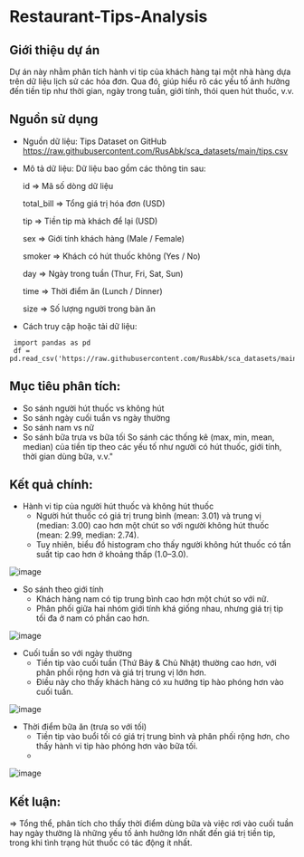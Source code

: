 # Restaurant-Tips-Analysis

## Giới thiệu dự án
Dự án này nhằm phân tích hành vi tip của khách hàng tại một nhà hàng dựa trên dữ liệu lịch sử các hóa đơn. Qua đó, giúp hiểu rõ các yếu tố ảnh hưởng đến tiền tip như thời gian, ngày trong tuần, giới tính, thói quen hút thuốc, v.v.

## Nguồn sử dụng
- Nguồn dữ liệu:
  Tips Dataset on GitHub <https://raw.githubusercontent.com/RusAbk/sca_datasets/main/tips.csv>
- Mô tả dữ liệu:
  Dữ liệu bao gồm các thông tin sau:
  
  id => Mã số dòng dữ liệu
  
  total_bill => 	Tổng giá trị hóa đơn (USD)
  
  tip => Tiền tip mà khách để lại (USD)
  
  sex => 	Giới tính khách hàng (Male / Female)
  
  smoker => Khách có hút thuốc không (Yes / No)
  
  day => Ngày trong tuần (Thur, Fri, Sat, Sun)
  
  time => Thời điểm ăn (Lunch / Dinner)
  
  size => Số lượng người trong bàn ăn
  
- Cách truy cập hoặc tải dữ liệu:
 ```
  import pandas as pd
  df = pd.read_csv('https://raw.githubusercontent.com/RusAbk/sca_datasets/main/tips.csv')
```
## Mục tiêu phân tích:
  - So sánh người hút thuốc vs không hút
  - So sánh ngày cuối tuần vs ngày thường
  - So sánh nam vs nữ
  - So sánh bữa trưa vs bữa tối
So sánh các thống kê (max, min, mean, median) của tiền tip theo các yếu tố như người có hút thuốc, giới tính, thời gian dùng bữa, v.v."

## Kết quả chính:
- Hành vi tip của người hút thuốc và không hút thuốc
    - Người hút thuốc có giá trị trung bình (mean: 3.01) và trung vị (median: 3.00) cao hơn một chút so với người không hút thuốc (mean: 2.99, median: 2.74).
    - Tuy nhiên, biểu đồ histogram cho thấy người không hút thuốc có tần suất tip cao hơn ở khoảng thấp (1.0–3.0).
      
 ![image](https://github.com/user-attachments/assets/df8eaa2a-f821-48ce-acc1-56e640e7de0e)
 
- So sánh theo giới tính
    - Khách hàng nam có tip trung bình cao hơn một chút so với nữ.
    - Phân phối giữa hai nhóm giới tính khá giống nhau, nhưng giá trị tip tối đa ở nam có phần cao hơn.
      
 ![image](https://github.com/user-attachments/assets/13b9b320-4459-4f86-993b-89ea9622fa92)
 
- Cuối tuần so với ngày thường
    - Tiền tip vào cuối tuần (Thứ Bảy & Chủ Nhật) thường cao hơn, với phân phối rộng hơn và giá trị trung vị lớn hơn.
    - Điều này cho thấy khách hàng có xu hướng tip hào phóng hơn vào cuối tuần.
      
 ![image](https://github.com/user-attachments/assets/65422ed7-8aaa-4b34-b939-3862b0a755c9)
 
 - Thời điểm bữa ăn (trưa so với tối)
    - Tiền tip vào buổi tối có giá trị trung bình và phân phối rộng hơn, cho thấy hành vi tip hào phóng hơn vào bữa tối.
    - 
 ![image](https://github.com/user-attachments/assets/2713a16e-ed74-4885-9e64-b4d888a6042a)

## Kết luận:
=> Tổng thể, phân tích cho thấy thời điểm dùng bữa và việc rơi vào cuối tuần hay ngày thường là những yếu tố ảnh hưởng lớn nhất đến giá trị tiền tip, trong khi tình trạng hút thuốc có tác động ít nhất.






